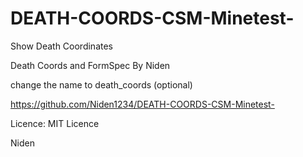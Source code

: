 # DEATH-COORDS-CSM-Minetest-
Show Death Coordinates

Death Coords and FormSpec By Niden

change the name to death_coords (optional)

https://github.com/Niden1234/DEATH-COORDS-CSM-Minetest-

Licence: MIT Licence

Niden
